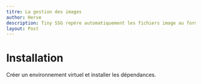 ```yaml
---
titre: La gestion des images
author: Herve
description: Tiny SSG repère automatiquement les fichiers image au format jpg et png. Il sait les redimensionner et pré-calculer les rendus pour le lazy loading
layout: Post
---
```


# Installation

Créer un environnement virtuel et installer les dépendances.
